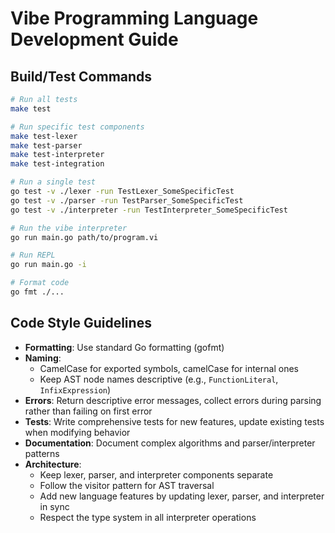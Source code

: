 # Vibe Programming Language Development Guide

## Build/Test Commands

```bash
# Run all tests
make test

# Run specific test components
make test-lexer
make test-parser
make test-interpreter
make test-integration

# Run a single test
go test -v ./lexer -run TestLexer_SomeSpecificTest
go test -v ./parser -run TestParser_SomeSpecificTest
go test -v ./interpreter -run TestInterpreter_SomeSpecificTest

# Run the vibe interpreter
go run main.go path/to/program.vi

# Run REPL
go run main.go -i

# Format code
go fmt ./...
```

## Code Style Guidelines

- **Formatting**: Use standard Go formatting (gofmt)
- **Naming**: 
  - CamelCase for exported symbols, camelCase for internal ones
  - Keep AST node names descriptive (e.g., `FunctionLiteral`, `InfixExpression`)
- **Errors**: Return descriptive error messages, collect errors during parsing rather than failing on first error
- **Tests**: Write comprehensive tests for new features, update existing tests when modifying behavior
- **Documentation**: Document complex algorithms and parser/interpreter patterns
- **Architecture**:
  - Keep lexer, parser, and interpreter components separate
  - Follow the visitor pattern for AST traversal
  - Add new language features by updating lexer, parser, and interpreter in sync
  - Respect the type system in all interpreter operations